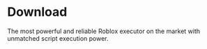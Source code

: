 # Download
The most powerful and reliable Roblox executor on the market with unmatched script execution power.
